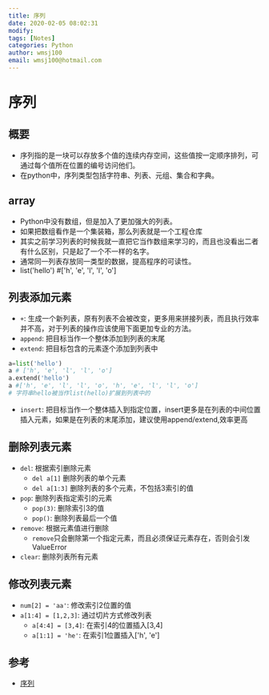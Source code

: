 ```yaml
---
title: 序列
date: 2020-02-05 08:02:31
modify: 
tags: [Notes]
categories: Python
author: wmsj100
email: wmsj100@hotmail.com
---
```


# 序列

## 概要

- 序列指的是一块可以存放多个值的连续内存空间，这些值按一定顺序排列，可通过每个值所在位置的编号访问他们。
- 在python中，序列类型包括字符串、列表、元组、集合和字典。

## array

- Python中没有数组，但是加入了更加强大的列表。
- 如果把数组看作是一个集装箱，那么列表就是一个工程仓库
- 其实之前学习列表的时候我就一直把它当作数组来学习的，而且也没看出二者有什么区别，只是起了一个不一样的名字。
- 通常同一列表存放同一类型的数据，提高程序的可读性。
- list('hello') #['h', 'e', 'l', 'l', 'o']

## 列表添加元素

- `+`: 生成一个新列表，原有列表不会被改变，更多用来拼接列表，而且执行效率并不高，对于列表的操作应该使用下面更加专业的方法。
- `append`: 把目标当作一个整体添加到列表的末尾
- `extend`: 把目标包含的元素逐个添加到列表中
```python
a=list('hello')
a # ['h', 'e', 'l', 'l', 'o']
a.extend('hello')
a #['h', 'e', 'l', 'l', 'o', 'h', 'e', 'l', 'l', 'o']
# 字符串hello被当作list(hello)扩展到列表中的
```
- `insert`: 把目标当作一个整体插入到指定位置，insert更多是在列表的中间位置插入元素，如果是在列表的末尾添加，建议使用append/extend,效率更高

## 删除列表元素

- `del`: 根据索引删除元素
	- `del a[1]` 删除列表的单个元素
	- `del a[1:3]` 删除列表的多个元素，不包括3索引的值
- `pop`: 删除列表指定索引的元素 
	- `pop(3)`: 删除索引3的值
	- `pop()`: 删除列表最后一个值
- `remove`: 根据元素值进行删除
	- `remove`只会删除第一个指定元素，而且必须保证元素存在，否则会引发ValueError
- `clear`: 删除列表所有元素

## 修改列表元素

- `num[2] = 'aa'`: 修改索引2位置的值
- `a[1:4] = [1,2,3]`: 通过切片方式修改列表
	- `a[4:4] = [3,4]`: 在索引4的位置插入[3,4]
	- `a[1:1] = 'he'`: 在索引1位置插入['h', 'e']



## 参考

- [序列](http://c.biancheng.net/view/4312.html)
